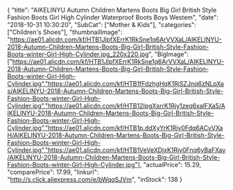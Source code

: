 {
	"title": "AIKELINYU Autumn Children Martens Boots Big Girl British Style Fashion Boots Girl High Cylinder Waterproof Boots Boys Westem",
	"date": "2018-10-31 10:30:20",
	"SubCat": ["Mother & Kids"],
	"categories": ["Children's Shoes"],
	"thumbnailImage": "https://ae01.alicdn.com/kf/HTB1JlpfXErrK1RkSne1q6ArVVXaL/AIKELINYU-2018-Autumn-Children-Martens-Boots-Big-Girl-British-Style-Fashion-Boots-winter-Girl-High-Cylinder.jpg_220x220.jpg",
	"BigImage": ["https://ae01.alicdn.com/kf/HTB1JlpfXErrK1RkSne1q6ArVVXaL/AIKELINYU-2018-Autumn-Children-Martens-Boots-Big-Girl-British-Style-Fashion-Boots-winter-Girl-High-Cylinder.jpg","https://ae01.alicdn.com/kf/HTB1fFdzhgHqK1RjSZJnq6zNLpXas/AIKELINYU-2018-Autumn-Children-Martens-Boots-Big-Girl-British-Style-Fashion-Boots-winter-Girl-High-Cylinder.jpg","https://ae01.alicdn.com/kf/HTB12IpgXsrrK1Rjy1zeq6xalFXa5/AIKELINYU-2018-Autumn-Children-Martens-Boots-Big-Girl-British-Style-Fashion-Boots-winter-Girl-High-Cylinder.jpg","https://ae01.alicdn.com/kf/HTB1p.ddXyYrK1Rjy0Fdq6ACvVXaH/AIKELINYU-2018-Autumn-Children-Martens-Boots-Big-Girl-British-Style-Fashion-Boots-winter-Girl-High-Cylinder.jpg","https://ae01.alicdn.com/kf/HTB1VeVeXDjxK1Rjy0Fnq6yBaFXay/AIKELINYU-2018-Autumn-Children-Martens-Boots-Big-Girl-British-Style-Fashion-Boots-winter-Girl-High-Cylinder.jpg"],
	"actualPrice": 15.29,
	"comparePrice": 17.99,
	"linkurl": "http://s.click.aliexpress.com/e/bWqqSJVm",
	"inStock": 138
}
